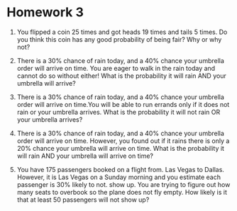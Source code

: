 # Homework 3

1. You flipped a coin 25 times and got heads 19 times and tails 5 times. Do you think this coin has any good probability of being fair? Why or why not?

2. There is a 30% chance of rain today, and a 40% chance your umbrella order will arrive on time. You are eager to walk in the rain today and cannot do so without either! What is the probability it will rain AND your umbrella will arrive?

3. There is a 30% chance of rain today, and a 40% chance your umbrella order will arrive on time.You will be able to run errands only if it does not rain or your umbrella arrives. What is the probability it will not rain OR your umbrella arrives?

4. There is a 30% chance of rain today, and a 40% chance your umbrella order will arrive on time. However, you found out if it rains there is only a 20% chance your umbrella will arrive on time. What is the probability it will rain AND your umbrella will arrive on time?

5. You have 175 passengers booked on a flight from. Las Vegas to Dallas. However, it is Las Vegas on a Sunday morning and you estimate each passenger is 30% likely to not. show up. You are trying to figure out how many seats to overbook so the plane does not fly empty. How likely is it that at least 50 passengers will not show up?
